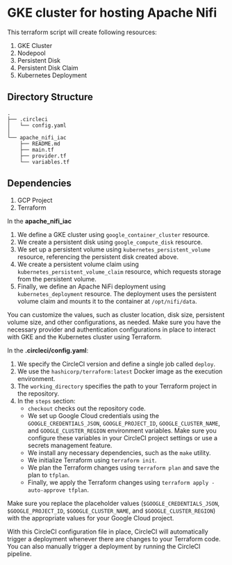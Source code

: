 
# GKE cluster for hosting Apache Nifi

This terraform script will create following resources:

1. GKE Cluster
2. Nodepool
3. Persistent Disk
4. Persistent Disk Claim
5. Kubernetes Deployment

  

## Directory Structure

```
.
├── .circleci
│   └── config.yaml
│   
└── apache_nifi_iac
    ├── README.md
    ├── main.tf
    ├── provider.tf
    └── variables.tf

```

  

## Dependencies

1. GCP Project
2. Terraform


In the **apache_nifi_iac**

1.  We define a GKE cluster using `google_container_cluster` resource.
2.  We create a persistent disk using `google_compute_disk` resource.
3.  We set up a persistent volume using `kubernetes_persistent_volume` resource, referencing the persistent disk created above.
4.  We create a persistent volume claim using `kubernetes_persistent_volume_claim` resource, which requests storage from the persistent volume.
5.  Finally, we define an Apache NiFi deployment using `kubernetes_deployment` resource. The deployment uses the persistent volume claim and mounts it to the container at `/opt/nifi/data`.

You can customize the values, such as cluster location, disk size, persistent volume size, and other configurations, as needed. Make sure you have the necessary provider and authentication configurations in place to interact with GKE and the Kubernetes cluster using Terraform.



In the **.circleci/config.yaml**:

1.  We specify the CircleCI version and define a single job called `deploy`.
2.  We use the `hashicorp/terraform:latest` Docker image as the execution environment.
3.  The `working_directory` specifies the path to your Terraform project in the repository.
4.  In the `steps` section:
    -   `checkout` checks out the repository code.
    -   We set up Google Cloud credentials using the `GOOGLE_CREDENTIALS_JSON`, `GOOGLE_PROJECT_ID`, `GOOGLE_CLUSTER_NAME`, and `GOOGLE_CLUSTER_REGION` environment variables. Make sure you configure these variables in your CircleCI project settings or use a secrets management feature.
    -   We install any necessary dependencies, such as the `make` utility.
    -   We initialize Terraform using `terraform init`.
    -   We plan the Terraform changes using `terraform plan` and save the plan to `tfplan`.
    -   Finally, we apply the Terraform changes using `terraform apply -auto-approve tfplan`.

Make sure you replace the placeholder values (`$GOOGLE_CREDENTIALS_JSON`, `$GOOGLE_PROJECT_ID`, `$GOOGLE_CLUSTER_NAME`, and `$GOOGLE_CLUSTER_REGION`) with the appropriate values for your Google Cloud project.

With this CircleCI configuration file in place, CircleCI will automatically trigger a deployment whenever there are changes to your Terraform code. You can also manually trigger a deployment by running the CircleCI pipeline.